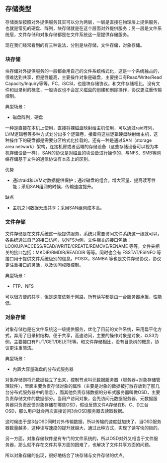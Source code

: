 ## 存储类型

存储类型按照对外提供服务其实可以分为两层，一层是直接在物理层上提供服务，也就是常见的硬盘、阵列，块存储就是在这个层面对外提供服务；另一层是文件系统层，文件存储和对象存储都是在文件系统这一层提供存储服务。

现在我们经常看到的有三种说法，分别是块存储，文件存储，对象存储。

### 块存储

块存储对外提供服务的一般都会用自己的文件系统格式化，这是一个系统独占的，很难达到共享，但是性能高，主要操作对象是磁盘，主要接口有Read/Write/Read Capacity/Inquiry等等。FC，iSCSI，也是块存储协议。和文件存储相比，没有文件和目录树的概念，一般协议也不会定义磁盘的创建和删除操作，协议更注重传输控制。

典型场景：

- 磁盘阵列，硬盘

一种是直接在本机上使用，直接将裸磁盘映射给主机使用，可以通过raid阵列，LVM逻辑卷等多种方式划分出多个逻辑卷，接着将这些逻辑硬盘映射给主机，这种操作下的硬盘都是需要分区格式化挂载的。还有一种是通过SAN（storage area network）架构，连接机房或者远端的存储设备（这些存储设备可以视为本机存储设备一样），SAN的协议是对磁盘的块设备进行操作的，与NFS、SMB等网络存储基于文件的通信协议有本质上的区别。

优势

- 通过raid和LVM对数据提供保护；通过磁盘的组合，增大容量、提高读写性能；采用SAN组网的时候，传输速度提升。

缺点

- 主机之间数据无法共享；采用SAN组网成本高。


### 文件存储

文件存储是在文件系统这一级提供服务，系统只需要访问文件系统这一级就可以，各系统通过自己的接口访问，以NFS为例，文件相关的接口包括：LOOKUP/ACCESS/READ/WRITE/CREATE/REMOVE/RENAME 等等，文件夹相关的接口包括：MKDIR/RMDIR/READDIR 等等。同时也会有 FSSTAT/FSINFO 等接口用于提供文件系统级别的信息。POSIX，SAMBA 等也是文件存储协议，协议更注重接口的灵活，以及访问权限控制。

典型场景：

- FTP、NFS

可以很方便的共享，但是速度依赖于网路，所有读写都是由一台服务器承担，性能低。


### 对象存储

对象存储也是在文件系统这一级提供服务，优化了目前的文件系统，采用扁平化方式，弃用了目录树结构，便于共享，高速访问，主要的操作对象是对象，以S3为例，主要接口有PUT/GET/DELETE等。和文件存储相比，没有目录树的概念，协议更注重简洁。

典型场景：

- 内置大容量磁盘的分布式服务器

对象存储则将元数据独立了出来，控制节点叫元数据服务器（服务器+对象存储管理软件），里面主要负责存储对象的属性（主要是对象的数据被打散存放到了那几 台分布式服务器中的信息），而其他负责存储数据的分布式服务器叫做OSD，主要负责存储文件的数据部分。当用户访问对象，会先访问元数据服务器，元数据服 务器只负责反馈对象存储在哪些OSD，假设反馈文件A存储在B、C、D三台OSD，那么用户就会再次直接访问3台OSD服务器去读取数据。

这时候由于是3台OSD同时对外传输数据，所以传输的速度就加快了。当OSD服务器数量越多，这种读写速度的提升就越大，通过此种方式，实现了读写快的目的。

另一方面，对象存储软件是有专门的文件系统的，所以OSD对外又相当于文件服务器，那么就不存在文件共享方面的困难了，也解决了文件共享方面的问题。

所以对象存储的出现，很好地结合了块存储与文件存储的优点。

